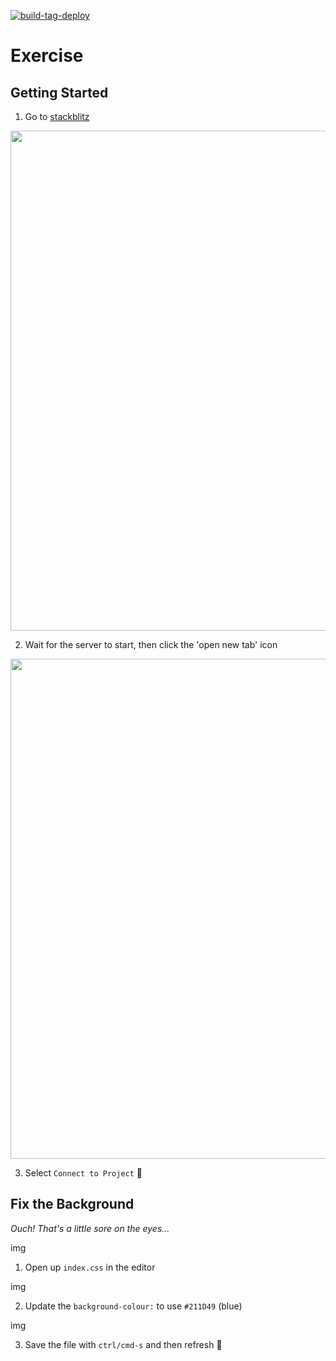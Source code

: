 [![build-tag-deploy](https://github.com/jrsmth/planetary-defence/actions/workflows/main.yaml/badge.svg)](https://github.com/jrsmth/planetary-defence/actions/workflows/main.yaml)

# Exercise

## Getting Started
1. Go to [stackblitz](https://stackblitz.com/~/github.com/jrsmth/planetary-defence/tree/exercise?startScript=stack)

<img width=800 src="https://github.com/jrsmth/planetary-defence/assets/34093915/f13e982c-26bb-4256-b1b9-1e275f1dd9f5">

2. Wait for the server to start, then click the 'open new tab' icon

<img width=800 src="https://github.com/jrsmth/planetary-defence/assets/34093915/1dd6a899-afc7-4887-b883-1fa4406cfe56">

3. Select `Connect to Project` 🎉

## Fix the Background
*Ouch! That's a little sore on the eyes...*

img 

1. Open up `index.css` in the editor

img

2. Update the `background-colour:` to use `#211D49` (blue)

img

3. Save the file with `ctrl/cmd-s` and then refresh 🎉


